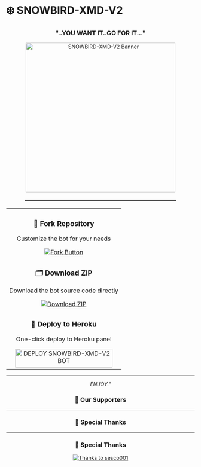 # ❄️ SNOWBIRD-XMD-V2

<h3 align="center">"..YOU WANT IT..GO FOR IT..."</h3>

<div align="center">
  <img src="https://files.catbox.moe/nfjmvf.jpg" alt="SNOWBIRD-XMD-V2 Banner" width="400" />
  
  <hr style="width: 80%; margin: 20px auto; border: 0.5px solid #333;" />
</div>

<table align="center">
  <tr>
    <td align="center" width="100%">
      <h3>🔄 Fork Repository</h3>
      <p>Customize the bot for your needs</p>
      <a href="https://github.com/SNOWBIRD0074/SNOWBIRD-XMD-V2-/fork">
        <img src="https://img.shields.io/badge/FORK-purple?style=for-the-badge" alt="Fork Button">
      </a>
    </td>
  </tr>
  <tr>
    <td align="center" width="100%">
      <h3>🗂 Download ZIP</h3>
      <p>Download the bot source code directly</p>
      <a href="https://github.com/SNOWBIRD0074/SNOWBIRD-XMD-V2-/tree/main#/archive/refs/heads/main.zip">
        <img src="https://img.shields.io/badge/ZIP-purple?style=for-the-badge" alt="Download ZIP">
      </a>
    </td>
  </tr>
  <tr>
    <td align="center" width="100%">
      <h3>🚀 Deploy to Heroku</h3>
      <p>One-click deploy to Heroku panel</p>
      <a href="https://dashboard.heroku.com/new?template=https://github.com/SNOWBIRD0074/SNOWBIRD-XMD-V2-/tree/main">
        <img title="DEPLOY SNOWBIRD-XMD-V2 BOT" src="https://img.shields.io/badge/👻_DEPLOY_ON_HEROKU-000000?style=for-the-badge&logo=heroku&logoColor=white&color=FF00FF" width="260" height="50"/>
      </a>
    </td>
  </tr>
</table>

---

<p align="center">
  <i>ENJOY."</i>
</p>

<div align="center">
  <h3>🌟 Our Supporters</h3>
  
  ---

### 🙏 Special Thanks
---

### 🙏 Special Thanks

<a href="https://github.com/sesco001">
  <img src="https://img.shields.io/badge/Thanks-sesco001-blueviolet?style=for-the-badge&logo=github" alt="Thanks to sesco001" />
</a>
